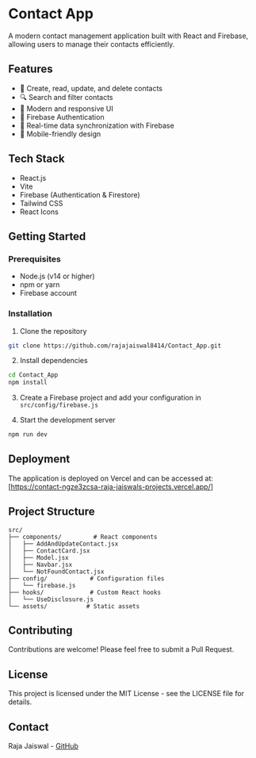 # Contact App

A modern contact management application built with React and Firebase, allowing users to manage their contacts efficiently.

## Features

- 📱 Create, read, update, and delete contacts
- 🔍 Search and filter contacts
- 🎨 Modern and responsive UI
- 🔐 Firebase Authentication
- 💾 Real-time data synchronization with Firebase
- 📱 Mobile-friendly design

## Tech Stack

- React.js
- Vite
- Firebase (Authentication & Firestore)
- Tailwind CSS
- React Icons

## Getting Started

### Prerequisites

- Node.js (v14 or higher)
- npm or yarn
- Firebase account

### Installation

1. Clone the repository

```bash
git clone https://github.com/rajajaiswal8414/Contact_App.git
```

2. Install dependencies

```bash
cd Contact_App
npm install
```

3. Create a Firebase project and add your configuration in `src/config/firebase.js`

4. Start the development server

```bash
npm run dev
```

## Deployment

The application is deployed on Vercel and can be accessed at: [https://contact-ngze3zcsa-raja-jaiswals-projects.vercel.app/]

## Project Structure

```
src/
├── components/         # React components
│   ├── AddAndUpdateContact.jsx
│   ├── ContactCard.jsx
│   ├── Model.jsx
│   ├── Navbar.jsx
│   └── NotFoundContact.jsx
├── config/            # Configuration files
│   └── firebase.js
├── hooks/             # Custom React hooks
│   └── UseDisclosure.js
└── assets/           # Static assets
```

## Contributing

Contributions are welcome! Please feel free to submit a Pull Request.

## License

This project is licensed under the MIT License - see the LICENSE file for details.

## Contact

Raja Jaiswal - [GitHub](https://github.com/rajajaiswal8414)
